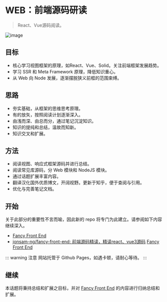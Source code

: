 # WEB：前端源码研读

> React、Vue源码阅读。

![image](https://cdn.staticaly.com/gh/jonsam-ng/image-hosting@master/2022/image.3uun1i7eiba0.webp)

## 目标

- 核心学习视图框架的原理，如React、Vue、Solid。关注前端框架发展趋势。
- 学习 SSR 和 Meta Framework 原理，降低知识重心。
- 从 Web 向 Node 发展，逐渐摆脱狭义前框的范围束缚。

## 思路

- 夯实基础，从框架的思维思考原理。
- 有的放矢，按照阅读计划逐渐深入。
- 由浅而深、由总而分，通过笔记沉淀知识。
- 知识的提纯和总结，温故而知新。
- 知识交叉和扩展。

## 方法

- 阅读视图、响应式框架源码并进行总结。
- 阅读常见库源码，分 Web 模块和 NodeJS 模块。
- 通过话题扩展丰富内容。
- 翻译汉化国外优质博文，开阔视野。更新于知乎，便于查阅与引用。
- 优化与完善笔记文档。

## 开始

关于此部分的重要性不言而喻，因此新的 repo 将专门为此建立。请参阅如下内容继续深入。

- [Fancy Front End](https://source.jonsam.site/)
- [jonsam-ng/fancy-front-end: 前端源码精读，精读react、vue3源码](https://github.com/jonsam-ng/fancy-front-end)
[Fancy Front End](https://source.jonsam.site/)

::: warning 注意
网站托管于 Github Pages，如遇卡顿，请耐心等待。
:::

## 继续

本话题将秉持总结和扩展之目标，并对 [Fancy Front End](https://source.jonsam.site/) 的内容进行归纳总结和扩展。
